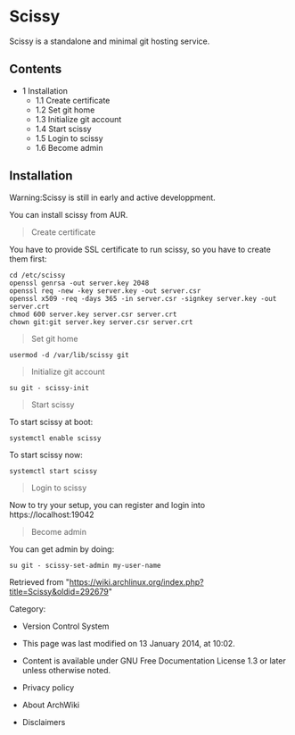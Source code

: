Scissy
======

Scissy is a standalone and minimal git hosting service.

Contents
--------

-   1 Installation
    -   1.1 Create certificate
    -   1.2 Set git home
    -   1.3 Initialize git account
    -   1.4 Start scissy
    -   1.5 Login to scissy
    -   1.6 Become admin

Installation
------------

Warning:Scissy is still in early and active developpment.

You can install scissy from AUR.

> Create certificate

You have to provide SSL certificate to run scissy, so you have to create
them first:

    cd /etc/scissy
    openssl genrsa -out server.key 2048
    openssl req -new -key server.key -out server.csr
    openssl x509 -req -days 365 -in server.csr -signkey server.key -out server.crt
    chmod 600 server.key server.csr server.crt
    chown git:git server.key server.csr server.crt

> Set git home

    usermod -d /var/lib/scissy git

> Initialize git account

    su git - scissy-init

> Start scissy

To start scissy at boot:

    systemctl enable scissy

To start scissy now:

    systemctl start scissy

> Login to scissy

Now to try your setup, you can register and login into
https://localhost:19042

> Become admin

You can get admin by doing:

    su git - scissy-set-admin my-user-name

Retrieved from
"https://wiki.archlinux.org/index.php?title=Scissy&oldid=292679"

Category:

-   Version Control System

-   This page was last modified on 13 January 2014, at 10:02.
-   Content is available under GNU Free Documentation License 1.3 or
    later unless otherwise noted.
-   Privacy policy
-   About ArchWiki
-   Disclaimers
